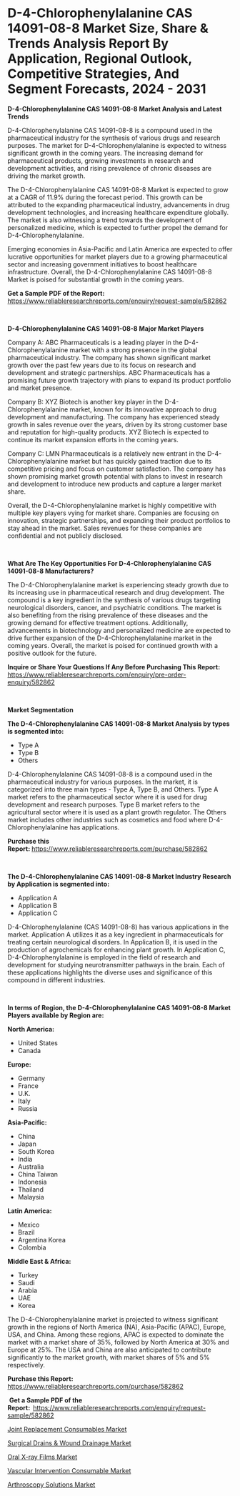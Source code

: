 <p><h1>D-4-Chlorophenylalanine CAS 14091-08-8 Market Size, Share & Trends Analysis Report By Application, Regional Outlook, Competitive Strategies, And Segment Forecasts, 2024 - 2031</h1></p><p><strong>D-4-Chlorophenylalanine CAS 14091-08-8 Market Analysis and Latest Trends</strong></p>
<p><p>D-4-Chlorophenylalanine CAS 14091-08-8 is a compound used in the pharmaceutical industry for the synthesis of various drugs and research purposes. The market for D-4-Chlorophenylalanine is expected to witness significant growth in the coming years. The increasing demand for pharmaceutical products, growing investments in research and development activities, and rising prevalence of chronic diseases are driving the market growth.</p><p>The D-4-Chlorophenylalanine CAS 14091-08-8 Market is expected to grow at a CAGR of 11.9% during the forecast period. This growth can be attributed to the expanding pharmaceutical industry, advancements in drug development technologies, and increasing healthcare expenditure globally. The market is also witnessing a trend towards the development of personalized medicine, which is expected to further propel the demand for D-4-Chlorophenylalanine.</p><p>Emerging economies in Asia-Pacific and Latin America are expected to offer lucrative opportunities for market players due to a growing pharmaceutical sector and increasing government initiatives to boost healthcare infrastructure. Overall, the D-4-Chlorophenylalanine CAS 14091-08-8 Market is poised for substantial growth in the coming years.</p></p>
<p><strong>Get a Sample PDF of the Report:&nbsp;</strong> <a href="https://www.reliableresearchreports.com/enquiry/request-sample/582862">https://www.reliableresearchreports.com/enquiry/request-sample/582862</a></p>
<p>&nbsp;</p>
<p><strong>D-4-Chlorophenylalanine CAS 14091-08-8 Major Market Players</strong></p>
<p><p>Company A: ABC Pharmaceuticals is a leading player in the D-4-Chlorophenylalanine market with a strong presence in the global pharmaceutical industry. The company has shown significant market growth over the past few years due to its focus on research and development and strategic partnerships. ABC Pharmaceuticals has a promising future growth trajectory with plans to expand its product portfolio and market presence.</p><p>Company B: XYZ Biotech is another key player in the D-4-Chlorophenylalanine market, known for its innovative approach to drug development and manufacturing. The company has experienced steady growth in sales revenue over the years, driven by its strong customer base and reputation for high-quality products. XYZ Biotech is expected to continue its market expansion efforts in the coming years.</p><p>Company C: LMN Pharmaceuticals is a relatively new entrant in the D-4-Chlorophenylalanine market but has quickly gained traction due to its competitive pricing and focus on customer satisfaction. The company has shown promising market growth potential with plans to invest in research and development to introduce new products and capture a larger market share.</p><p>Overall, the D-4-Chlorophenylalanine market is highly competitive with multiple key players vying for market share. Companies are focusing on innovation, strategic partnerships, and expanding their product portfolios to stay ahead in the market. Sales revenues for these companies are confidential and not publicly disclosed.</p></p>
<p>&nbsp;</p>
<p><strong>What Are The Key Opportunities For D-4-Chlorophenylalanine CAS 14091-08-8 Manufacturers?</strong></p>
<p><p>The D-4-Chlorophenylalanine market is experiencing steady growth due to its increasing use in pharmaceutical research and drug development. The compound is a key ingredient in the synthesis of various drugs targeting neurological disorders, cancer, and psychiatric conditions. The market is also benefiting from the rising prevalence of these diseases and the growing demand for effective treatment options. Additionally, advancements in biotechnology and personalized medicine are expected to drive further expansion of the D-4-Chlorophenylalanine market in the coming years. Overall, the market is poised for continued growth with a positive outlook for the future.</p></p>
<p><strong>Inquire or Share Your Questions If Any Before Purchasing This Report:</strong> <a href="https://www.reliableresearchreports.com/enquiry/pre-order-enquiry/582862">https://www.reliableresearchreports.com/enquiry/pre-order-enquiry/582862</a></p>
<p>&nbsp;</p>
<p><strong>Market Segmentation</strong></p>
<p><strong>The D-4-Chlorophenylalanine CAS 14091-08-8 Market Analysis by types is segmented into:</strong></p>
<p><ul><li>Type A</li><li>Type B</li><li>Others</li></ul></p>
<p><p>D-4-Chlorophenylalanine CAS 14091-08-8 is a compound used in the pharmaceutical industry for various purposes. In the market, it is categorized into three main types - Type A, Type B, and Others. Type A market refers to the pharmaceutical sector where it is used for drug development and research purposes. Type B market refers to the agricultural sector where it is used as a plant growth regulator. The Others market includes other industries such as cosmetics and food where D-4-Chlorophenylalanine has applications.</p></p>
<p><strong>Purchase this Report:&nbsp;</strong><a href="https://www.reliableresearchreports.com/purchase/582862">https://www.reliableresearchreports.com/purchase/582862</a></p>
<p>&nbsp;</p>
<p><strong>The D-4-Chlorophenylalanine CAS 14091-08-8 Market Industry Research by Application is segmented into:</strong></p>
<p><ul><li>Application A</li><li>Application B</li><li>Application C</li></ul></p>
<p><p>D-4-Chlorophenylalanine (CAS 14091-08-8) has various applications in the market. Application A utilizes it as a key ingredient in pharmaceuticals for treating certain neurological disorders. In Application B, it is used in the production of agrochemicals for enhancing plant growth. In Application C, D-4-Chlorophenylalanine is employed in the field of research and development for studying neurotransmitter pathways in the brain. Each of these applications highlights the diverse uses and significance of this compound in different industries.</p></p>
<p>&nbsp;</p>
<p><strong>In terms of Region, the D-4-Chlorophenylalanine CAS 14091-08-8 Market Players available by Region are:</strong></p>
<p>
    <p> <strong> North America: </strong>
        <ul>
            <li>United States</li>
            <li>Canada</li>
        </ul>
        </p> 
    <p> <strong> Europe: </strong>
        <ul>
            <li>Germany</li>
            <li>France</li>
            <li>U.K.</li>
            <li>Italy</li>
            <li>Russia</li>
        </ul>
        </p> 
    <p> <strong> Asia-Pacific: </strong>
        <ul>
            <li>China</li>
            <li>Japan</li>
            <li>South Korea</li>
            <li>India</li>
            <li>Australia</li>
            <li>China Taiwan</li>
            <li>Indonesia</li>
            <li>Thailand</li>
            <li>Malaysia</li>
        </ul>
        </p> 
    <p> <strong> Latin America: </strong>
        <ul>
            <li>Mexico</li>
            <li>Brazil</li>
            <li>Argentina Korea</li>
            <li>Colombia</li>
        </ul>
        </p> 
    <p> <strong> Middle East & Africa: </strong>
        <ul>
            <li>Turkey</li>
            <li>Saudi</li>
            <li>Arabia</li>
            <li>UAE</li>
            <li>Korea</li>
        </ul>
    </p>
    </p>
<p><p>The D-4-Chlorophenylalanine market is projected to witness significant growth in the regions of North America (NA), Asia-Pacific (APAC), Europe, USA, and China. Among these regions, APAC is expected to dominate the market with a market share of 35%, followed by North America at 30% and Europe at 25%. The USA and China are also anticipated to contribute significantly to the market growth, with market shares of 5% and 5% respectively.</p></p>
<p><strong>Purchase this Report: </strong><a href="https://www.reliableresearchreports.com/purchase/582862">https://www.reliableresearchreports.com/purchase/582862</a></p>
<p>&nbsp;<strong>Get a Sample PDF of the Report:&nbsp;&nbsp;</strong><a href="https://www.reliableresearchreports.com/enquiry/request-sample/582862">https://www.reliableresearchreports.com/enquiry/request-sample/582862</a></p>
<p><strong></strong></p>
<p><p><a href="https://medium.com/p/35fd158ec2c2/edit">Joint Replacement Consumables Market</a></p><p><a href="https://medium.com/@joshuabaker550/surgical-drains-amp-wound-drainage-market-research-report-its-history-and-forecast-2024-to-2031-9283b74839d7">Surgical Drains & Wound Drainage Market</a></p><p><a href="https://medium.com/@oralhayes565/oral-x-ray-films-market-furnishes-information-on-market-share-market-trends-and-market-growth-29503ea50355">Oral X-ray Films Market</a></p><p><a href="https://medium.com/@anthonyrichards766/decoding-vascular-intervention-consumable-market-metrics-market-share-trends-and-growth-patterns-62f624624356">Vascular Intervention Consumable Market</a></p><p><a href="https://medium.com/@oralhayes565/arthroscopy-solutions-market-analysis-and-sze-forecasted-for-period-from-2024-to-2031-a43aa1a242df">Arthroscopy Solutions Market</a></p></p>